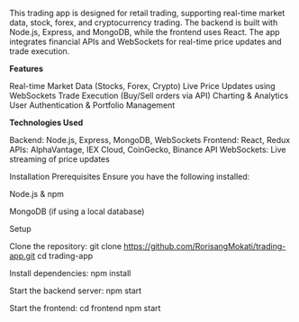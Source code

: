 This trading app is designed for retail trading, supporting real-time market data, stock, forex, and cryptocurrency trading. The backend is built with Node.js, Express, and MongoDB, while the frontend uses React. The app integrates financial APIs and WebSockets for real-time price updates and trade execution.

**Features**

Real-time Market Data (Stocks, Forex, Crypto)
Live Price Updates using WebSockets
Trade Execution (Buy/Sell orders via API)
Charting & Analytics
User Authentication & Portfolio Management

**Technologies Used**

Backend: Node.js, Express, MongoDB, WebSockets
Frontend: React, Redux
APIs: AlphaVantage, IEX Cloud, CoinGecko, Binance API
WebSockets: Live streaming of price updates

Installation
Prerequisites
Ensure you have the following installed:

Node.js & npm

MongoDB (if using a local database)

Setup

Clone the repository:
git clone https://github.com/RorisangMokati/trading-app.git
cd trading-app

Install dependencies:
npm install

Start the backend server:
npm start

Start the frontend:
cd frontend
npm start

